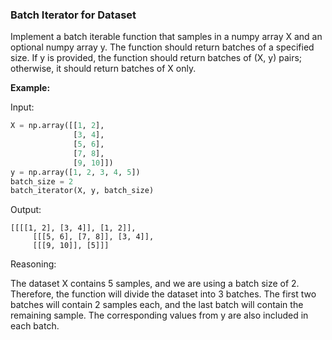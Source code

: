 ### Batch Iterator for Dataset

Implement a batch iterable function that samples in a numpy array X and an optional
numpy array y. The function should return batches of a specified size. 
If y is provided, the function should return batches of (X, y) pairs; 
otherwise, it should return batches of X only.

**Example:**

Input:
```python
X = np.array([[1, 2], 
              [3, 4], 
              [5, 6], 
              [7, 8], 
              [9, 10]])
y = np.array([1, 2, 3, 4, 5])
batch_size = 2
batch_iterator(X, y, batch_size)
```
Output:
```
[[[[1, 2], [3, 4]], [1, 2]],
     [[[5, 6], [7, 8]], [3, 4]],
     [[[9, 10]], [5]]]
```
Reasoning:

The dataset X contains 5 samples, and we are using a batch size of 2. 
Therefore, the function will divide the dataset into 3 batches. 
The first two batches will contain 2 samples each, and the last batch will 
contain the remaining sample. The corresponding values from y are also included 
in each batch.